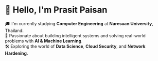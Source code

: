 # 👋 Hello, I'm Prasit Paisan

🎓 I'm currently studying **Computer Engineering** at **Naresuan University**, Thailand.  
🧠 Passionate about building intelligent systems and solving real-world problems with **AI & Machine Learning**.  
🛠️ Exploring the world of **Data Science**, **Cloud Security**, and **Network Hardening**.

